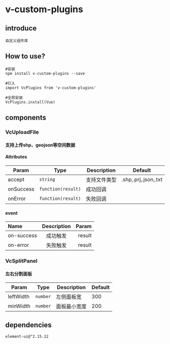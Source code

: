 <!--
 * @Description: 
 * @Version: 
 * @Author: kangjinrui
 * @Date: 2022-11-21 14:08:03
 * @LastEditors: kangjinrui
 * @LastEditTime: 2022-11-24 17:46:49
-->
# v-custom-plugins

## introduce
    自定义组件库

## How to use?
```
#安装
npm install v-custom-plugins --save

#引入
import VcPlugins from 'v-custom-plugins'

#全局安装
VcPlugins.install(Vue)

```

## components
### VcUploadFile
#### 支持上传shp、geojson等空间数据

#### Attributes
| Param | Type | Description | Default |
| --- | --- | --- | -- |
| accept | <code>string</code> | 支持文件类型 | .shp,.prj,.json,.txt |
| onSuccess | <code>function(result)</code> | 成功回调 |
| onError | <code>function(result)</code> | 失败回调 |

#### event
| Name   | Description |   Param |
| :------------- | :----------: | ------------: |
| on-success        |    成功触发     |         result |
| on-error        |    失败触发     |         result |

### VcSplitPanel
#### 左右分割面板

| Param | Type | Description | Default |
| --- | --- | --- | -- |
| leftWidth | <code>number</code> | 左侧面板宽 | 300 |
| minWidth | <code>number</code> | 面板最小宽度 | 200 |

## dependencies
    element-ui@^2.15.12